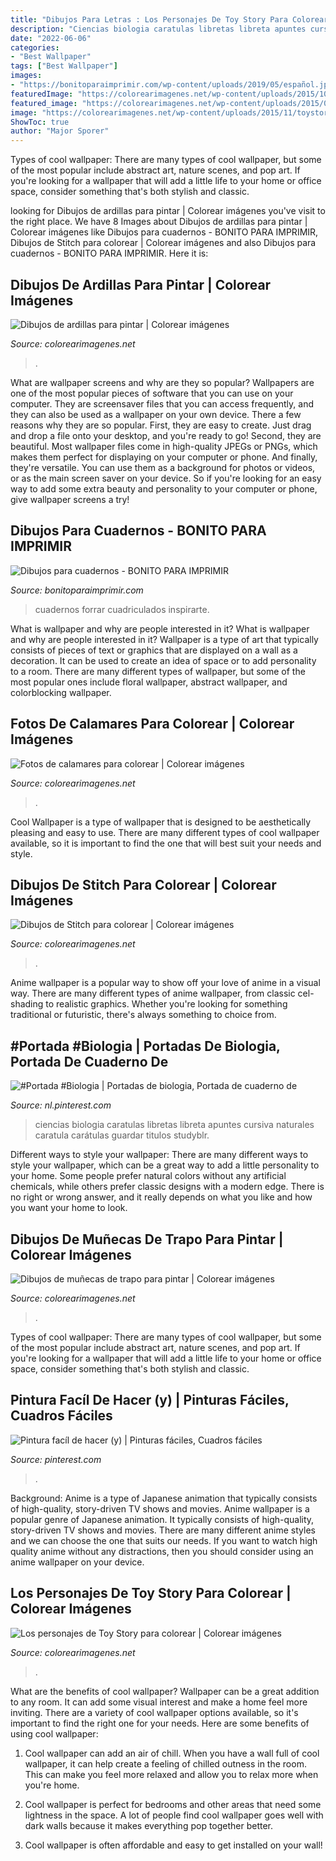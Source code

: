 ```yaml
---
title: "Dibujos Para Letras : Los Personajes De Toy Story Para Colorear"
description: "Ciencias biologia caratulas libretas libreta apuntes cursiva naturales caratula carátulas guardar titulos studyblr"
date: "2022-06-06"
categories:
- "Best Wallpaper"
tags: ["Best Wallpaper"]
images:
- "https://bonitoparaimprimir.com/wp-content/uploads/2019/05/español.jpg"
featuredImage: "https://colorearimagenes.net/wp-content/uploads/2015/10/stitch.jpg2_.gif"
featured_image: "https://colorearimagenes.net/wp-content/uploads/2015/03/ardilla.gif3_.jpg"
image: "https://colorearimagenes.net/wp-content/uploads/2015/11/toystory1.gif3_.jpg"
ShowToc: true
author: "Major Sporer"
---
```



Types of cool wallpaper:
There are many types of cool wallpaper, but some of the most popular include abstract art, nature scenes, and pop art. If you're looking for a wallpaper that will add a little life to your home or office space, consider something that's both stylish and classic.

	

		
looking for Dibujos de ardillas para pintar | Colorear imágenes you've visit to the right place. We have 8 Images about Dibujos de ardillas para pintar | Colorear imágenes like Dibujos para cuadernos - BONITO PARA IMPRIMIR, Dibujos de Stitch para colorear | Colorear imágenes and also Dibujos para cuadernos - BONITO PARA IMPRIMIR. Here it is:
		
    
## Dibujos De Ardillas Para Pintar | Colorear Imágenes

<img loading=lazy src="https://colorearimagenes.net/wp-content/uploads/2015/03/ardilla.gif3_.jpg" onerror="this.onerror=null;this.src='https://tse3.mm.bing.net/th?id=OIP.OrIA0cZPukVMIUI8c8-MIwHaKe&amp;pid=15.1';" alt="Dibujos de ardillas para pintar | Colorear imágenes">

_Source: colorearimagenes.net_

>. 

	

What are wallpaper screens and why are they so popular?
Wallpapers are one of the most popular pieces of software that you can use on your computer. They are screensaver files that you can access frequently, and they can also be used as a wallpaper on your own device. There a few reasons why they are so popular. First, they are easy to create. Just drag and drop a file onto your desktop, and you're ready to go! Second, they are beautiful. Most wallpaper files come in high-quality JPEGs or PNGs, which makes them perfect for displaying on your computer or phone. And finally, they're versatile. You can use them as a background for photos or videos, or as the main screen saver on your device. So if you're looking for an easy way to add some extra beauty and personality to your computer or phone, give wallpaper screens a try!

    
## Dibujos Para Cuadernos - BONITO PARA IMPRIMIR

<img loading=lazy src="https://bonitoparaimprimir.com/wp-content/uploads/2019/05/español.jpg" onerror="this.onerror=null;this.src='https://tse1.mm.bing.net/th?id=OIP.y399Tb9IoARTRMZexzLQNAHaJ_&amp;pid=15.1';" alt="Dibujos para cuadernos - BONITO PARA IMPRIMIR">

_Source: bonitoparaimprimir.com_

>cuadernos forrar cuadriculados inspirarte. 

	

What is wallpaper and why are people interested in it?
What is wallpaper and why are people interested in it?
Wallpaper is a type of art that typically consists of pieces of text or graphics that are displayed on a wall as a decoration. It can be used to create an idea of space or to add personality to a room. There are many different types of wallpaper, but some of the most popular ones include floral wallpaper, abstract wallpaper, and colorblocking wallpaper.

    
## Fotos De Calamares Para Colorear | Colorear Imágenes

<img loading=lazy src="https://colorearimagenes.net/wp-content/uploads/2015/07/giant-squid-coloring-page.gif" onerror="this.onerror=null;this.src='https://tse2.mm.bing.net/th?id=OIP.6C4BM6GCfZX2gQJb0AN7YwHaKG&amp;pid=15.1';" alt="Fotos de calamares para colorear | Colorear imágenes">

_Source: colorearimagenes.net_

>. 

	

Cool Wallpaper is a type of wallpaper that is designed to be aesthetically pleasing and easy to use. There are many different types of cool wallpaper available, so it is important to find the one that will best suit your needs and style.

    
## Dibujos De Stitch Para Colorear | Colorear Imágenes

<img loading=lazy src="https://colorearimagenes.net/wp-content/uploads/2015/10/stitch.jpg2_.gif" onerror="this.onerror=null;this.src='https://tse2.mm.bing.net/th?id=OIP.4HYePxt-SGFWs3LpS3JsHAAAAA&amp;pid=15.1';" alt="Dibujos de Stitch para colorear | Colorear imágenes">

_Source: colorearimagenes.net_

>. 

	

Anime wallpaper is a popular way to show off your love of anime in a visual way. There are many different types of anime wallpaper, from classic cel-shading to realistic graphics. Whether you're looking for something traditional or futuristic, there's always something to choice from.

    
## #Portada #Biologia | Portadas De Biologia, Portada De Cuaderno De

<img loading=lazy src="https://i.pinimg.com/736x/87/52/c1/8752c15318f1962ee6d9412de2d7b33c.jpg" onerror="this.onerror=null;this.src='https://tse2.mm.bing.net/th?id=OIP.a6oH8EqAe2lJvus3OJ6fRAHaJ3&amp;pid=15.1';" alt="#Portada #Biologia | Portadas de biologia, Portada de cuaderno de">

_Source: nl.pinterest.com_

>ciencias biologia caratulas libretas libreta apuntes cursiva naturales caratula carátulas guardar titulos studyblr. 

	

Different ways to style your wallpaper:
There are many different ways to style your wallpaper, which can be a great way to add a little personality to your home. Some people prefer natural colors without any artificial chemicals, while others prefer classic designs with a modern edge. There is no right or wrong answer, and it really depends on what you like and how you want your home to look.

    
## Dibujos De Muñecas De Trapo Para Pintar | Colorear Imágenes

<img loading=lazy src="https://colorearimagenes.net/wp-content/uploads/2014/12/muneca-2.gif1_-465x651.gif" onerror="this.onerror=null;this.src='https://tse4.mm.bing.net/th?id=OIP.Y5QOAhGg-5DyR-f3_p7tUAAAAA&amp;pid=15.1';" alt="Dibujos de muñecas de trapo para pintar | Colorear imágenes">

_Source: colorearimagenes.net_

>. 

	

Types of cool wallpaper:
There are many types of cool wallpaper, but some of the most popular include abstract art, nature scenes, and pop art. If you're looking for a wallpaper that will add a little life to your home or office space, consider something that's both stylish and classic.

    
## Pintura Facíl De Hacer (y) | Pinturas Fáciles, Cuadros Fáciles

<img loading=lazy src="https://i.pinimg.com/736x/92/63/42/926342f56b46d442ffb821507a84145b.jpg" onerror="this.onerror=null;this.src='https://tse1.mm.bing.net/th?id=OIP.UdWAviTKi5xKBDR-Xv0_gAHaJ3&amp;pid=15.1';" alt="Pintura facíl de hacer (y) | Pinturas fáciles, Cuadros fáciles">

_Source: pinterest.com_

>. 

	

Background: Anime is a type of Japanese animation that typically consists of high-quality, story-driven TV shows and movies.
Anime wallpaper is a popular genre of Japanese animation. It typically consists of high-quality, story-driven TV shows and movies. There are many different anime styles and we can choose the one that suits our needs. If you want to watch high quality anime without any distractions, then you should consider using an anime wallpaper on your device.

    
## Los Personajes De Toy Story Para Colorear | Colorear Imágenes

<img loading=lazy src="https://colorearimagenes.net/wp-content/uploads/2015/11/toystory1.gif3_.jpg" onerror="this.onerror=null;this.src='https://tse2.mm.bing.net/th?id=OIP.CWoXY7GVhqVStuM81RvuyQHaKX&amp;pid=15.1';" alt="Los personajes de Toy Story para colorear | Colorear imágenes">

_Source: colorearimagenes.net_

>. 

	

What are the benefits of cool wallpaper?
Wallpaper can be a great addition to any room. It can add some visual interest and make a home feel more inviting. There are a variety of cool wallpaper options available, so it's important to find the right one for your needs. Here are some benefits of using cool wallpaper: 
1. Cool wallpaper can add an air of chill. When you have a wall full of cool wallpaper, it can help create a feeling of chilled outness in the room. This can make you feel more relaxed and allow you to relax more when you're home. 

2. Cool wallpaper is perfect for bedrooms and other areas that need some lightness in the space. A lot of people find cool wallpaper goes well with dark walls because it makes everything pop together better. 

3. Cool wallpaper is often affordable and easy to get installed on your wall!

